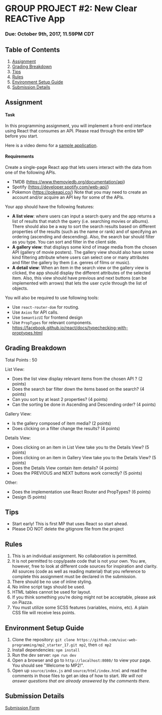 # GROUP PROJECT #2: New Clear REACTive App
### Due: October 9th, 2017, 11.59PM CDT

## Table of Contents
1. [Assignment](#assignment)
2. [Grading Breakdown](#grading-breakdown)
3. [Tips](#tips)
4. [Rules](#rules)
5. [Environment Setup Guide](#environment-setup-guide)
6. [Submission Details](#submission-details)

## Assignment

#### Task
In this programming assignment, you will implement a front-end interface using React that consumes an API. Please read through the entire MP before you start.

Here is a video demo for a [sample application](https://youtu.be/DmDZuAr7QJE).

#### Requirements
Create a single-page React app that lets users interact with the data from one of the following APIs. 
  - TMDB (https://www.themoviedb.org/documentation/api)
  - Spotify (https://developer.spotify.com/web-api/)
  - Pokemon (https://pokeapi.co/)
Note that you may need to create an account and/or acquire an API key for some of the APIs. 

Your app should have the following features:
  - **A list view**:  where users can input a search query and the app returns a list of results that match the query (i.e. searching movies or albums). There should also be a way to sort the search results based on different properties of the results (such as the name or rank) and of specifying an ordering (ascending and descending). Also, the search bar should filter as you type. You can sort and filter in the client side.
  - **A gallery view**: that displays some kind of image media from the chosen API (gallery of movie posters). The gallery view should also have some kind filtering attribute where users can select one or many attributes and filter the gallery by them (i.e. genres of films or music). 
  -  **A detail view**: When an item in the search view or the gallery view is clicked, the app should display the different attributes of the selected item. Also, this view should have previous and next buttons (can be implemented with arrows) that lets the user cycle through the list of objects.
  
You will also be required to use following tools:
  - Use <code>react-router-dom</code> for routing.
  - Use <code>Axios</code> for API calls.
  - Use <code>SemanticUI</code> for frontend design
  - Use <code>PropTypes</code> for relevant components. https://facebook.github.io/react/docs/typechecking-with-proptypes.html

## Grading Breakdown
Total Points : 50

List View:
  - Does the list view display relevant items from the chosen API ? (2 points)
  - Does the search bar filter down the items based on the search? (4 points)
  - Can you sort by at least 2 properties?  (4 points)
  - Can the sorting be done in Ascending and Descending order?  (4 points)

Gallery View:
  - Is the gallery composed of item media?  (2 points)
  - Does clicking on a filter change the results?  (4 points)

Details View:
  - Does clicking on an item in List View take you to the Details View?  (5 points)
  - Does clicking on an item in Gallery View take you to the Details View?  (5 points)
  - Does the Details View contain item details?  (4 points)
  - Does the PREVIOUS and NEXT buttons work correctly?  (5 points)

Other:
  - Does the implementation use React Router and PropTypes?  (6 points)
  - Design (5 points)

## Tips
  - Start early! This is first MP that uses React so start ahead.
  - Please DO NOT delete the gitignore file from the project

## Rules
1. This is an individual assignment. No collaboration is permitted.
2. It is not permitted to copy/paste code that is not your own. You are, however, free to look at different code sources for inspiration and clarity. All sources (code as well as reading material) that you reference to complete this assignment must be declared in the submission.
3. There should be no use of inline styling.
4. No inline script tags should be used.
5. HTML tables cannot be used for layout.
6. If you think something you’re doing might not be acceptable, please ask on Piazza.
7. You must utilize some SCSS features (variables, mixins, etc). A plain CSS file will receive less points.

## Environment Setup Guide
1. Clone the repository:
`git clone https://github.com/uiuc-web-programming/mp2_starter_17.git mp2`, then `cd mp2`
2. Install dependencies:
`npm install`
3. Run the dev server:
`npm run dev`
4. Open a browser and go to `http://localhost:8080/` to view your page. You should see "Welcome to MP2!".
5. Open up `source/index.js` and `source/html/index.html` and read the comments in those files to get an idea of how to start. *We will not answer questions that are already answered by the comments there.*

## Submission Details
[Submission Form](https://docs.google.com/forms/d/e/1FAIpQLSfFhk_QzJJ1fRn4WV3_hdCwpnTWTyMKBRqFll_AsTHNqGQlMQ/viewform?usp=sf_link)
